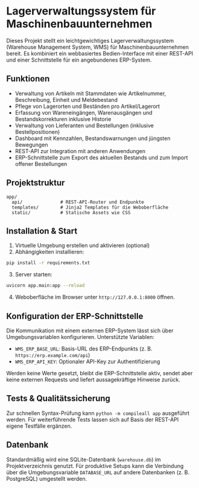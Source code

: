 # Lagerverwaltungssystem für Maschinenbauunternehmen

Dieses Projekt stellt ein leichtgewichtiges Lagerverwaltungssystem (Warehouse Management System, WMS) für Maschinenbauunternehmen bereit. Es kombiniert ein webbasiertes Bedien-Interface mit einer REST-API und einer Schnittstelle für ein angebundenes ERP-System.

## Funktionen

- Verwaltung von Artikeln mit Stammdaten wie Artikelnummer, Beschreibung, Einheit und Meldebestand
- Pflege von Lagerorten und Beständen pro Artikel/Lagerort
- Erfassung von Wareneingängen, Warenausgängen und Bestandskorrekturen inklusive Historie
- Verwaltung von Lieferanten und Bestellungen (inklusive Bestellpositionen)
- Dashboard mit Kennzahlen, Bestandswarnungen und jüngsten Bewegungen
- REST-API zur Integration mit anderen Anwendungen
- ERP-Schnittstelle zum Export des aktuellen Bestands und zum Import offener Bestellungen

## Projektstruktur

```
app/
  api/              # REST-API-Router und Endpunkte
  templates/        # Jinja2 Templates für die Weboberfläche
  static/           # Statische Assets wie CSS
```

## Installation & Start

1. Virtuelle Umgebung erstellen und aktivieren (optional)
2. Abhängigkeiten installieren:

```bash
pip install -r requirements.txt
```

3. Server starten:

```bash
uvicorn app.main:app --reload
```

4. Weboberfläche im Browser unter `http://127.0.0.1:8000` öffnen.

## Konfiguration der ERP-Schnittstelle

Die Kommunikation mit einem externen ERP-System lässt sich über Umgebungsvariablen konfigurieren. Unterstützte Variablen:

- `WMS_ERP_BASE_URL`: Basis-URL des ERP-Endpunkts (z. B. `https://erp.example.com/api`)
- `WMS_ERP_API_KEY`: Optionaler API-Key zur Authentifizierung

Werden keine Werte gesetzt, bleibt die ERP-Schnittstelle aktiv, sendet aber keine externen Requests und liefert aussagekräftige Hinweise zurück.

## Tests & Qualitätssicherung

Zur schnellen Syntax-Prüfung kann `python -m compileall app` ausgeführt werden. Für weiterführende Tests lassen sich auf Basis der REST-API eigene Testfälle ergänzen.

## Datenbank

Standardmäßig wird eine SQLite-Datenbank (`warehouse.db`) im Projektverzeichnis genutzt. Für produktive Setups kann die Verbindung über die Umgebungsvariable `DATABASE_URL` auf andere Datenbanken (z. B. PostgreSQL) umgestellt werden.

